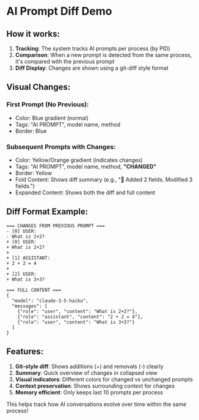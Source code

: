 # AI Prompt Diff Demo

## How it works:

1. **Tracking**: The system tracks AI prompts per process (by PID)
2. **Comparison**: When a new prompt is detected from the same process, it's compared with the previous prompt
3. **Diff Display**: Changes are shown using a git-diff style format

## Visual Changes:

### First Prompt (No Previous):
- Color: Blue gradient (normal)
- Tags: "AI PROMPT", model name, method
- Border: Blue

### Subsequent Prompts with Changes:
- Color: Yellow/Orange gradient (indicates changes)
- Tags: "AI PROMPT", model name, method, **"CHANGED"**
- Border: Yellow
- Fold Content: Shows diff summary (e.g., "📝 Added 2 fields. Modified 3 fields.")
- Expanded Content: Shows both the diff and full content

## Diff Format Example:

```
=== CHANGES FROM PREVIOUS PROMPT ===
- [0] USER:
- What is 2+2?
+ [0] USER:
+ What is 2+2?
+ 
+ [1] ASSISTANT:
+ 2 + 2 = 4
+ 
+ [2] USER:
+ What is 3+3?

=== FULL CONTENT ===
{
  "model": "claude-3-5-haiku",
  "messages": [
    {"role": "user", "content": "What is 2+2?"},
    {"role": "assistant", "content": "2 + 2 = 4"},
    {"role": "user", "content": "What is 3+3?"}
  ]
}
```

## Features:

1. **Git-style diff**: Shows additions (+) and removals (-) clearly
2. **Summary**: Quick overview of changes in collapsed view
3. **Visual indicators**: Different colors for changed vs unchanged prompts
4. **Context preservation**: Shows surrounding context for changes
5. **Memory efficient**: Only keeps last 10 prompts per process

This helps track how AI conversations evolve over time within the same process!
